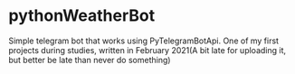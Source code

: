 # pythonWeatherBot
Simple telegram bot that works using PyTelegramBotApi. One of my first projects during studies, written in February 2021(A bit late for uploading it, but better be late than never do something)
